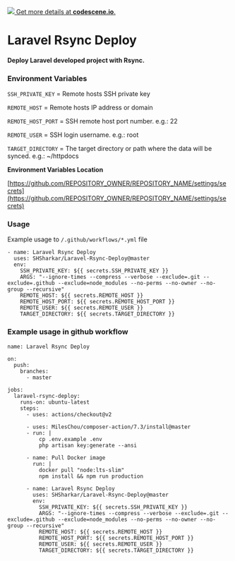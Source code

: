 [![](https://codescene.io/projects/6753/status.svg) Get more details at **codescene.io**.](https://codescene.io/projects/6753/jobs/latest-successful/results)

# Laravel Rsync Deploy

#### Deploy Laravel developed project with Rsync.

### Environment Variables

`SSH_PRIVATE_KEY` = Remote hosts SSH private key

`REMOTE_HOST` = Remote hosts IP address or domain

`REMOTE_HOST_PORT` = SSH remote host port number. e.g.: 22

`REMOTE_USER` = SSH login username. e.g.: root

`TARGET_DIRECTORY` = The target directory or path where the data will be synced. e.g.: ~/httpdocs

**Environment Variables Location**

[https://github.com/REPOSITORY_OWNER/REPOSITORY_NAME/settings/secrets](https://github.com/REPOSITORY_OWNER/REPOSITORY_NAME/settings/secrets)

### Usage

Example usage to `/.github/workflows/*.yml` file

```
- name: Laravel Rsync Deploy
  uses: SHSharkar/Laravel-Rsync-Deploy@master
  env:
    SSH_PRIVATE_KEY: ${{ secrets.SSH_PRIVATE_KEY }}
    ARGS: "--ignore-times --compress --verbose --exclude=.git --exclude=.github --exclude=node_modules --no-perms --no-owner --no-group --recursive"
    REMOTE_HOST: ${{ secrets.REMOTE_HOST }}
    REMOTE_HOST_PORT: ${{ secrets.REMOTE_HOST_PORT }}
    REMOTE_USER: ${{ secrets.REMOTE_USER }}
    TARGET_DIRECTORY: ${{ secrets.TARGET_DIRECTORY }}
```

### Example usage in github workflow

```
name: Laravel Rsync Deploy

on:
  push:
    branches:
      - master

jobs:
  laravel-rsync-deploy:
    runs-on: ubuntu-latest
    steps:
      - uses: actions/checkout@v2

      - uses: MilesChou/composer-action/7.3/install@master
      - run: |
          cp .env.example .env
          php artisan key:generate --ansi

      - name: Pull Docker image
        run: |
          docker pull "node:lts-slim"
          npm install && npm run production

      - name: Laravel Rsync Deploy
        uses: SHSharkar/Laravel-Rsync-Deploy@master
        env:
          SSH_PRIVATE_KEY: ${{ secrets.SSH_PRIVATE_KEY }}
          ARGS: "--ignore-times --compress --verbose --exclude=.git --exclude=.github --exclude=node_modules --no-perms --no-owner --no-group --recursive"
          REMOTE_HOST: ${{ secrets.REMOTE_HOST }}
          REMOTE_HOST_PORT: ${{ secrets.REMOTE_HOST_PORT }}
          REMOTE_USER: ${{ secrets.REMOTE_USER }}
          TARGET_DIRECTORY: ${{ secrets.TARGET_DIRECTORY }}
```
